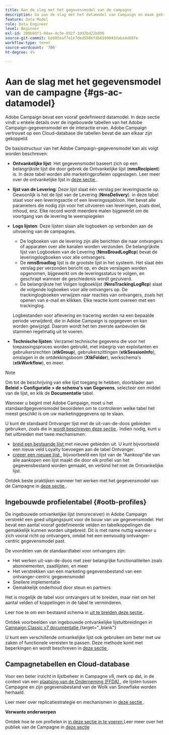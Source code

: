 ```yaml
---
title: Aan de slag met het gegevensmodel van de campagne
description: Ga aan de slag met het datamodel van Campaign en maak gebruik van gegevens van uw bronnen om te profiteren van uw communicatie- en marketinguitvoer.
feature: Data Model
role: Data Engineer
level: Beginner
exl-id: 200b60f1-04ae-4c3e-892f-3dd2bd22b896
source-git-commit: be085eaf7e1e7ded5986fdb6100045daba4d88fe
workflow-type: tm+mt
source-wordcount: '706'
ht-degree: 4%

---
```


# Aan de slag met het gegevensmodel van de campagne {#gs-ac-datamodel}

Adobe Campaign bevat een vooraf gedefinieerd datamodel. In deze sectie vindt u enkele details over de ingebouwde tabellen van het Adobe Campaign-gegevensmodel en de interactie ervan. Adobe Campaign vertrouwt op een Cloud-database die tabellen bevat die aan elkaar zijn gekoppeld.

De basisstructuur van het Adobe Campaign-gegevensmodel kan als volgt worden beschreven:

* **Ontvankelijke lijst**: Het gegevensmodel baseert zich op een belangrijkste lijst die door gebrek de Ontvankelijke lijst (**nmsRecipient**) is. In deze tabel worden alle marketingprofielen opgeslagen. Leer meer over de ontvankelijke lijst in [ deze sectie ](#ootb-profiles).

* **lijst van de Levering**: Deze lijst slaat één verslag per leveringsactie op. Gewoonlijk is het de lijst van de Levering (**NmsDelivery**). in deze tabel staat voor een leveringsactie of een leveringssjabloon. Het bevat alle parameters die nodig zijn voor het uitvoeren van leveringen, zoals doel, inhoud, enz. Elke record wordt meerdere malen bijgewerkt om de voortgang van de levering te weerspiegelen

* **Logs lijsten**: Deze lijsten slaan alle logboeken op verbonden aan de uitvoering van de campagnes.

   * De logboeken van de levering zijn alle berichten die naar ontvangers of apparaten over alle kanalen worden verzonden. De belangrijkste lijst van Logboeken van de Levering (**NmsBroadLogRcp**) bevat de leveringslogboeken voor alle ontvangers.
   * De **nmsBroadlog** lijst is de grootste lijst in het systeem. Het slaat één verslag per verzonden bericht op, en deze verslagen worden opgenomen, bijgewerkt om de leveringsstatus te volgen, en geschrapt wanneer de geschiedenis wordt gezuiverd.
   * De belangrijkste het Volgen logboeklijst (**NmsTrackingLogRcp**) slaat de volgende logboeken voor alle ontvangers op. De trackinglogboeken verwijzen naar reacties van ontvangers, zoals het openen van e-mail en klikken. Elke reactie komt overeen met een trackinglog.

  Logbestanden voor aflevering en tracering worden na een bepaalde periode verwijderd, die in Adobe Campaign is opgegeven en kan worden gewijzigd. Daarom wordt het ten zeerste aanbevolen de stammen regelmatig uit te voeren.

* **Technische lijsten**: Verzamel technische gegevens die voor het toepassingsproces worden gebruikt, met inbegrip van exploitanten en gebruikersrechten (**xtkGroup**), gebruikerszittingen (**xtkSessionInfo**), omslagen in de ontdekkingsboom (**XtkFolder**), werkschema&#39;s (**xtkWorkflow**), en meer.

>[!NOTE]
>
>Om tot de beschrijving van elke lijst toegang te hebben, doorblader aan **Beleid > Configuratie > de schema&#39;s van Gegevens**, selecteer een middel van de lijst, en klik de **Documentatie** tabel.

Wanneer u begint met Adobe Campaign, moet u het standaardgegevensmodel beoordelen om te controleren welke tabel het meest geschikt is om uw marketinggegevens op te slaan.

U kunt de standaard Ontvanger lijst met de uit-van-de-doos gebieden gebruiken, zoals die in [ wordt beschreven deze sectie ](#ootb-profiles). Indien nodig, kunt u het uitbreiden met twee mechanismen:

* [ breid een bestaande lijst ](extend-schema.md) met nieuwe gebieden uit. U kunt bijvoorbeeld een nieuw veld Loyalty toevoegen aan de tabel Ontvanger.
* [ creeer een nieuwe lijst ](create-schema.md), bijvoorbeeld een lijst van de &quot;Aankoop&quot;die van alle aankopen een lijst maakt die door elk profiel van het gegevensbestand worden gemaakt, en verbind het met de Ontvankelijke lijst.

Ontdek beste praktijken wanneer het werken met het gegevensmodel van de Campagne in [ deze sectie ](datamodel-best-practices.md).

## Ingebouwde profielentabel {#ootb-profiles}

De ingebouwde ontvankelijke lijst (nmsreceiver) in Adobe Campaign verstrekt een goed uitgangspunt voor de bouw van uw gegevensmodel. Het bevat een aantal vooraf gedefinieerde velden en tabelkoppelingen die gemakkelijk kunnen worden uitgebreid. Dit is met name nuttig wanneer u zich vooral richt op ontvangers, omdat het een eenvoudig ontvanger-centric gegevensmodel past.

De voordelen van de standaardtabel voor ontvangers zijn:

* Het werken uit-van-de-doos met zeer belangrijke functionaliteiten zoals abonnementen, zaadlijsten, en meer
* Het verstrekken van een marketing gegevensbestand van een ontvanger-centric gegevensmodel
* Snellere implementatie
* Gemakkelijk onderhoud door steun en partners

Het is mogelijk de tabel voor ontvangers uit te breiden, maar niet om het aantal velden of koppelingen in de tabel te verminderen.

Leer hoe te om een bestaand schema in [ uit te breiden deze sectie ](extend-schema.md).

Ontdek voorbeelden van ingebouwde ontvankelijke lijstuitbreidingen in [ Campaign Classic v7 documentatie ](https://experienceleague.adobe.com/docs/campaign-classic/using/configuring-campaign-classic/editing-schemas/examples-of-schemas-edition.html#extending-a-table){target="_blank"}

U kunt een verschillende ontvankelijke lijst ook gebruiken om beter met uw zaken of functionele vereisten te passen. Deze methode komt met beperkingen en wordt beschreven in [ deze sectie ](custom-recipient.md).

## Campagnetabellen en Cloud-database

Voor een beter inzicht in lijstbeheer in Campagne v8, merk op dat, in de context van een [ plaatsing van de Onderneming (FFDA) ](../architecture/enterprise-deployment.md), de lijsten tussen Campagne en zijn gegevensbestand van de Wolk van Snowflake worden herhaald.

Leer meer over replicatiestrategie en mechanismen in [ deze sectie ](../architecture/replication.md).

**Verwante onderwerpen**

Ontdek hoe te om profielen in [ in deze sectie in te voeren ](../start/import.md)
Leer meer over het publiek van de Campagne in [ deze sectie ](../start/audiences.md)
